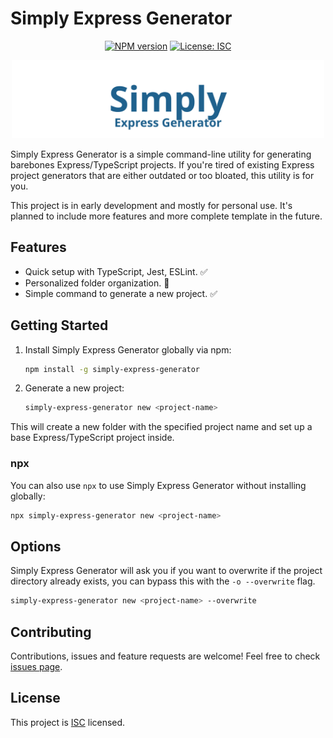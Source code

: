 # Simply Express Generator

<div align="center">

<!-- [![Build Status](https://github.com/marcosppollastri/simply-express-generator/actions/workflows/main.yml/badge.svg)](https://github.com/marcosppollastri/simply-express-generator/actions) -->
[![NPM version](https://img.shields.io/npm/v/simply-express-generator.svg?style=flat)](https://www.npmjs.com/package/simply-express-generator)
[![License: ISC](https://img.shields.io/badge/License-ISC-blue.svg)](https://opensource.org/licenses/ISC)

</div>

<p align="center">
    <img src="https://github.com/marcosppollastri/simply-express-generator/blob/master/logo.svg?raw=true" alt="Logo" width="500" />
</p>

Simply Express Generator is a simple command-line utility for generating barebones Express/TypeScript projects. If you're tired of existing Express project generators that are either outdated or too bloated, this utility is for you. 

This project is in early development and mostly for personal use. It's planned to include more features and more complete template in the future.

## Features

- Quick setup with TypeScript, Jest, ESLint. ✅
- Personalized folder organization. 🚧
- Simple command to generate a new project. ✅

## Getting Started

1. Install Simply Express Generator globally via npm:

    ```bash
    npm install -g simply-express-generator
    ```

2. Generate a new project:

    ```bash
    simply-express-generator new <project-name>
    ```

This will create a new folder with the specified project name and set up a base Express/TypeScript project inside.

### npx
You can also use `npx` to use Simply Express Generator without installing globally:

```bash
npx simply-express-generator new <project-name>
```

## Options

Simply Express Generator will ask you if you want to overwrite if the project directory already exists, you can bypass this with the `-o --overwrite` flag.

```bash
simply-express-generator new <project-name> --overwrite
```


## Contributing

Contributions, issues and feature requests are welcome! Feel free to check [issues page](https://github.com/marcosppollastri/simply-express-generator/issues).

## License

This project is [ISC](https://opensource.org/licenses/ISC) licensed.
